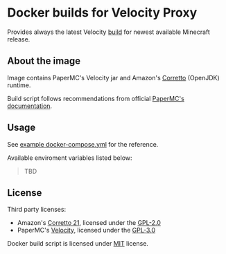 # Docker builds for Velocity Proxy

Provides always the latest Velocity [build](https://papermc.io/downloads/all) for newest available Minecraft release.

## About the image

Image contains PaperMC's Velocity jar and Amazon's [Corretto](https://aws.amazon.com/corretto/) (OpenJDK) runtime.

Build script follows recommendations from official [PaperMC's documentation](https://docs.papermc.io/.).

## Usage

See [example docker-compose.yml](docker-compose.yml) for the reference.

Available enviroment variables listed below:

> TBD

## License

Third party licenses:

- Amazon's [Corretto 21](https://github.com/corretto/corretto-21), licensed under the [GPL-2.0](https://github.com/corretto/corretto-21?tab=GPL-2.0-1-ov-file#readme)
- PaperMC's [Velocity](https://github.com/PaperMC/Velocity), licensed under the [GPL-3.0](https://github.com/PaperMC/Velocity?tab=GPL-3.0-1-ov-file#readme)

Docker build script is licensed under [MIT](https://github.com/Florke-SMP/velocity-docker?tab=MIT-1-ov-file#readme) license.